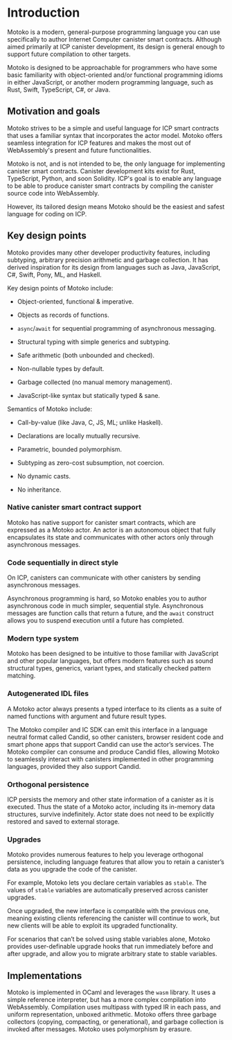 # Introduction

Motoko is a modern, general-purpose programming language you can use specifically to author Internet Computer canister smart contracts. Although aimed primarily at ICP canister development, its design is general enough to support future compilation to other targets.

Motoko is designed to be approachable for programmers who have some basic familiarity with object-oriented and/or functional programming idioms in either JavaScript, or another modern programming language, such as Rust, Swift, TypeScript, C#, or Java.

## Motivation and goals

Motoko strives to be a simple and useful language for ICP smart contracts that uses a familiar syntax that incorporates the actor model. Motoko offers seamless integration for ICP features and makes the most out of WebAssembly's present and future functionalities.

Motoko is not, and is not intended to be, the only language for implementing canister smart contracts. Canister development kits exist for Rust, TypeScript, Python, and soon Solidity. ICP's goal is to enable any language to be able to produce canister smart contracts by compiling the canister source code into WebAssembly.

However, its tailored design means Motoko should be the easiest and safest language for coding on ICP.

## Key design points

Motoko provides many other developer productivity features, including subtyping, arbitrary precision arithmetic and garbage collection. It has derived inspiration for its design from languages such as Java, JavaScript, C#, Swift, Pony, ML, and Haskell.

Key design points of Motoko include:

-   Object-oriented, functional & imperative.

-   Objects as records of functions.

-   `async`/`await` for sequential programming of asynchronous messaging.

-   Structural typing with simple generics and subtyping.

-   Safe arithmetic (both unbounded and checked).

-   Non-nullable types by default.

-   Garbage collected (no manual memory management).

-   JavaScript-like syntax but statically typed & sane.

Semantics of Motoko include:

-   Call-by-value (like Java, C, JS, ML; unlike Haskell).

-   Declarations are locally mutually recursive.

-   Parametric, bounded polymorphism.

-   Subtyping as zero-cost subsumption, not coercion.

-   No dynamic casts.

-   No inheritance.

### Native canister smart contract support

Motoko has native support for canister smart contracts, which are expressed as a Motoko actor. An actor is an autonomous object that fully encapsulates its state and communicates with other actors only through asynchronous messages.

### Code sequentially in direct style

On ICP, canisters can communicate with other canisters by sending asynchronous messages.

Asynchronous programming is hard, so Motoko enables you to author asynchronous code in much simpler, sequential style. Asynchronous messages are function calls that return a future, and the `await` construct allows you to suspend execution until a future has completed.
### Modern type system

Motoko has been designed to be intuitive to those familiar with JavaScript and other popular languages, but offers modern features such as sound structural types, generics, variant types, and statically checked pattern matching.

### Autogenerated IDL files

A Motoko actor always presents a typed interface to its clients as a suite of named functions with argument and future result types.

The Motoko compiler and IC SDK can emit this interface in a language neutral format called Candid, so other canisters, browser resident code and smart phone apps that support Candid can use the actor’s services. The Motoko compiler can consume and produce Candid files, allowing Motoko to seamlessly interact with canisters implemented in other programming languages, provided they also support Candid.

### Orthogonal persistence

ICP persists the memory and other state information of a canister as it is executed. Thus the state of a Motoko actor, including its in-memory data structures, survive indefinitely. Actor state does not need to be explicitly restored and saved to external storage.

### Upgrades

Motoko provides numerous features to help you leverage orthogonal persistence, including language features that allow you to retain a canister’s data as you upgrade the code of the canister.

For example, Motoko lets you declare certain variables as `stable`. The values of `stable` variables are automatically preserved across canister upgrades.

Once upgraded, the new interface is compatible with the previous one, meaning existing clients referencing the canister will continue to work, but new clients will be able to exploit its upgraded functionality.

For scenarios that can’t be solved using stable variables alone, Motoko provides user-definable upgrade hooks that run immediately before and after upgrade, and allow you to migrate arbitrary state to stable variables.

## Implementations

Motoko is implemented in OCaml and leverages the `wasm` library. It uses a simple reference interpreter, but has a more complex compilation into WebAssembly. Compilation uses multipass with typed IR in each pass, and uniform representation, unboxed arithmetic. Motoko offers three garbage collectors (copying, compacting, or generational), and garbage collection is invoked after messages. Motoko uses polymorphism by erasure.